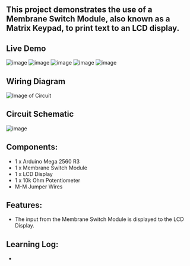 ## This project demonstrates the use of a Membrane Switch Module, also known as a Matrix Keypad, to print text to an LCD display.

## Live Demo
[comment]: # (insert video in the next line)

![image](https://lastminuteengineers.b-cdn.net/wp-content/uploads/arduino/Membrane-Keypad-Construction.png)
![image](https://lastminuteengineers.b-cdn.net/wp-content/uploads/arduino/Internal-Conductive-Traces-of-4x3-Membrane-Keypad-On-Back-Side.jpg)
![image](https://lastminuteengineers.b-cdn.net/wp-content/uploads/arduino/4x3-Keypad-Arrangement.png)
![image](https://lastminuteengineers.b-cdn.net/wp-content/uploads/arduino/4x3-Membrane-Keypad-Working.gif)
![image](https://lastminuteengineers.b-cdn.net/wp-content/uploads/arduino/4x4-Mambrane-Keypad-Pinout.png)
## Wiring Diagram
![Image of Circuit]()

## Circuit Schematic
![image]()

## Components:
- 1 x Arduino Mega 2560 R3
- 1 x Membrane Switch Module
- 1 x LCD Display
- 1 x 10k Ohm Potentiometer
- M-M Jumper Wires

## Features:
- The input from the Membrane Switch Module is displayed to the LCD Display.

## Learning Log:
- 
